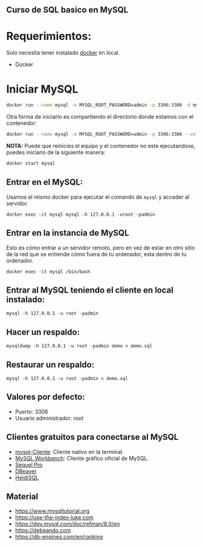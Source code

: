 Curso de SQL basico en MySQL
---

# Requerimientos:

Solo necesita tener instalado [docker]() en local.

- Docker

# Iniciar MySQL

```bash
docker run --name mysql -e MYSQL_ROOT_PASSWORD=admin -p 3306:3306 -d mysql:8
```

Otra forma de iniciarlo es compartiendo el directorio donde estamos con el contenedor:

```bash
docker run --name mysql -e MYSQL_ROOT_PASSWORD=admin -p 3306:3306 --volume $(pwd)/:/root -d mysql:8
```

**NOTA:** Puede que reinicies el equipo y el contenedor no este ejecutandose, puedes iniciarlo de la siguiente manera:

```bash
docker start mysql
```

## Entrar en el MySQL:

Usamos el mismo docker para ejecutar el comando de `mysql` y acceder al servidor.

```
docker exec -it mysql mysql -h 127.0.0.1 -uroot -padmin
```

## Entrar en la instancia de MySQL

Esto es cómo entrar a un servidor remoto, pero en vez de estar en otro sitio de la red que se entiende cómo fuera de tu ordenador, esta dentro de tu ordenador.

```
docker exec -it mysql /bin/bash
```

## Entrar al MySQL teniendo el cliente en local instalado:

```
mysql -h 127.0.0.1 -u root -padmin
```

## Hacer un respaldo:

```
mysqldump -h 127.0.0.1 -u root -padmin demo > demo.sql
```

## Restaurar un respaldo:

```
mysql -h 127.0.0.1 -u root -padmin < demo.sql
```

## Valores por defecto:

- Puerto: 3306
- Usuario administrador: root

## Clientes gratuitos para conectarse al MySQL

- [mysql-Cliente](https://dev.mysql.com/downloads/mysql): Cliente nativo en la terminal.
- [MySQL Workbench](https://dev.mysql.com/downloads/workbench): Cliente gráfico oficial de MySQL.
- [Sequel Pro](https://sequelpro.com)
- [DBeaver](https://dbeaver.io/download)
- [HeidiSQL](https://www.heidisql.com)

## Material

- https://www.mysqltutorial.org
- https://use-the-index-luke.com
- https://dev.mysql.com/doc/refman/8.0/en
- https://debeando.com
- https://db-engines.com/en/ranking
